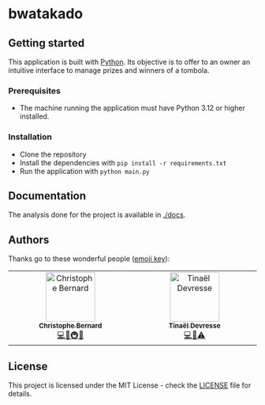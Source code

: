 # bwatakado

## Getting started

This application is built with [Python](https://www.python.org/).
Its objective is to offer to an owner an intuitive interface to manage prizes and winners of a tombola.

### Prerequisites
- The machine running the application must have Python 3.12 or higher installed.

### Installation
- Clone the repository
- Install the dependencies with `pip install -r requirements.txt`
- Run the application with `python main.py`

## Documentation
The analysis done for the project is available in [./docs](/docs).

## Authors

Thanks go to these wonderful people ([emoji key](https://allcontributors.org/docs/en/emoji-key)):

<!-- ALL-CONTRIBUTORS-LIST:START - Do not remove or modify this section -->
<!-- prettier-ignore-start -->
<!-- markdownlint-disable -->

<table>
  <tbody>
    <tr>
      <td align="center" valign="top" width="14.28%"><a href="https://christophebernard.be/"><img src="https://secure.gravatar.com/avatar/7d7dfe1cf016e23957b9b0e61f32a459?s=192&d=identicon" width="100px;" alt="Christophe Bernard"/><br /><sub><b>Christophe Bernard</b></sub></a><br /><a href="https://gitlab.com/DTM-Henallux/MASI/etudiants/devresse-tinael/ap2324/bwatakado/-/commits/main?author=Christophe%20Bernard" title="Code">💻</a><a href="#documentation-jakebolam" title="Documentation">📖</a><a href="#infra-jakebolam" title="Infrastructure (Hosting, Build-Tools, etc)">🚇</a><a href="#tool-jakebolam" title="Tools">🔧</a></td>
      <td align="center" valign="top" width="14.28%"><a href="https://tinaeldevresse.eu"><img src="https://gitlab.com/uploads/-/system/user/avatar/9126633/avatar.png?width=192" width="100px;" alt="Tinaël Devresse"/><br /><sub><b>Tinaël Devresse</b></sub></a><br /><a href="https://gitlab.com/DTM-Henallux/MASI/etudiants/devresse-tinael/ap2324/bwatakado/-/commits/main?author=HunteRoi" title="Code">💻</a><a href="#documentation-jakebolam" title="Documentation">📖</a><a href="#test-jakebolam" title="Tests">⚠️</a></td>
    </tr>
  </tbody>
</table>

<!-- markdownlint-restore -->
<!-- prettier-ignore-end -->

<!-- ALL-CONTRIBUTORS-LIST:END -->

## License
This project is licensed under the MIT License - check the [LICENSE](LICENSE.md) file for details.
